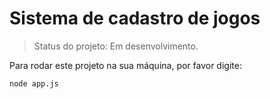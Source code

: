 <h1>Sistema de cadastro de jogos</h1>

> Status do projeto: Em desenvolvimento.

Para rodar este projeto na sua máquina, por favor digite:

```
node app.js
```
